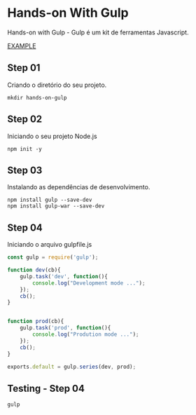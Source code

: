 # Hands-on  With Gulp

Hands-on with Gulp - Gulp é um kit de ferramentas Javascript.

[EXAMPLE]("https://semaphoreci.com/community/tutorials/getting-started-with-gulp-js")

## Step 01

Criando o diretório do seu projeto.

```shell
mkdir hands-on-gulp
```

## Step 02

Iniciando o seu projeto Node.js

```shell
npm init -y
```

## Step 03

Instalando as dependências de desenvolvimento.

```shell
npm install gulp --save-dev
npm install gulp-war --save-dev
```

## Step 04

Iniciando o arquivo gulpfile.js

```javascript
const gulp = require('gulp');

function dev(cb){
    gulp.task('dev', function(){
        console.log("Development mode ...");
    });
    cb();
}


function prod(cb){
    gulp.task('prod', function(){
        console.log("Prodution mode ...");
    });
    cb();
}

exports.default = gulp.series(dev, prod);
```

## Testing - Step 04

```shell
gulp
```
